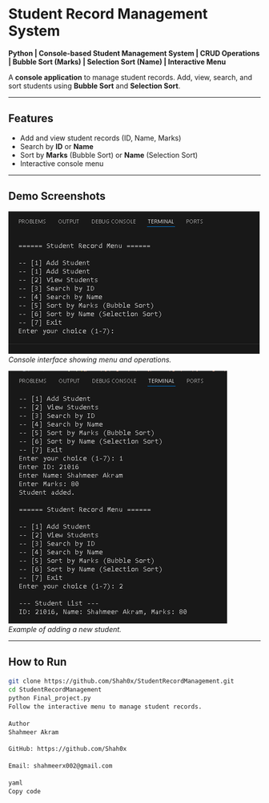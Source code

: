 # Student Record Management System

**Python | Console-based Student Management System | CRUD Operations | Bubble Sort (Marks) | Selection Sort (Name) | Interactive Menu**

A **console application** to manage student records. Add, view, search, and sort students using **Bubble Sort** and **Selection Sort**.

---

## Features
- Add and view student records (ID, Name, Marks)  
- Search by **ID** or **Name**  
- Sort by **Marks** (Bubble Sort) or **Name** (Selection Sort)  
- Interactive console menu  

---

## Demo Screenshots
![Console Output](assets/Console_Output.png)  
*Console interface showing menu and operations.*

![Add Student Example](assets/Add_student.png)  
*Example of adding a new student.*

---

## How to Run
```bash
git clone https://github.com/Shah0x/StudentRecordManagement.git
cd StudentRecordManagement
python Final_project.py
Follow the interactive menu to manage student records.

Author
Shahmeer Akram

GitHub: https://github.com/Shah0x

Email: shahmeerx002@gmail.com

yaml
Copy code
